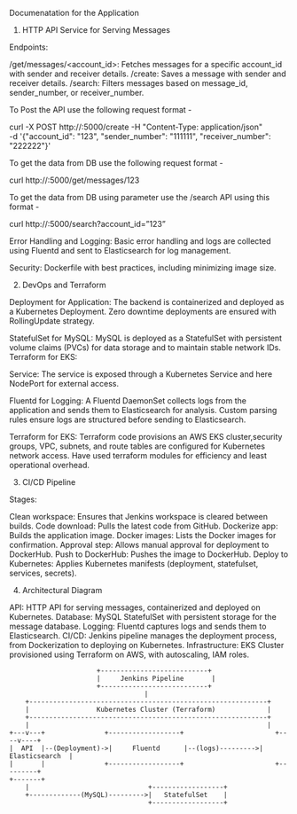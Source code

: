 Documenatation for the Application 

1. HTTP API Service for Serving Messages

Endpoints:

/get/messages/<account_id>: Fetches messages for a specific account_id with sender and receiver details.
/create: Saves a message with sender and receiver details.
/search: Filters messages based on message_id, sender_number, or receiver_number.

To Post the API use the following request format - 

curl -X POST http://<APISERVICE>:5000/create -H "Content-Type: application/json" \
-d '{"account_id": "123", "sender_number": "111111", "receiver_number": "222222"}'

To get the data from DB use the following request format - 

curl http://<APISERVICE>:5000/get/messages/123

To get the data from DB using parameter use the /search API using this format - 

curl http://<APISERVICE>:5000/search?account_id=”123”

Error Handling and Logging:
Basic error handling and logs are collected using Fluentd and sent to Elasticsearch for log management.

Security:
Dockerfile with best practices, including minimizing image size.


2. DevOps and Terraform

Deployment for Application:
The backend is containerized and deployed as a Kubernetes Deployment.
Zero downtime deployments are ensured with RollingUpdate strategy.

StatefulSet for MySQL:
MySQL is deployed as a StatefulSet with persistent volume claims (PVCs) for data storage and to maintain stable network IDs.
Terraform for EKS:

Service:
The service is exposed through a Kubernetes Service and here NodePort for external access.

Fluentd for Logging:
A Fluentd DaemonSet collects logs from the application and sends them to Elasticsearch for analysis.
Custom parsing rules ensure logs are structured before sending to Elasticsearch.

Terraform for EKS:
Terraform code provisions an AWS EKS cluster,security groups, VPC, subnets, and route tables are configured for Kubernetes network access.
Have used terraform modules for efficiency and least operational overhead.


3. CI/CD Pipeline

Stages:

Clean workspace: Ensures that Jenkins workspace is cleared between builds.
Code download: Pulls the latest code from GitHub.
Dockerize app: Builds the application image.
Docker images: Lists the Docker images for confirmation.
Approval step: Allows manual approval for deployment to DockerHub.
Push to DockerHub: Pushes the image to DockerHub.
Deploy to Kubernetes: Applies Kubernetes manifests (deployment, statefulset, services, secrets).


4. Architectural Diagram

API: HTTP API for serving messages, containerized and deployed on Kubernetes.
Database: MySQL StatefulSet with persistent storage for the message database.
Logging: Fluentd captures logs and sends them to Elasticsearch.
CI/CD: Jenkins pipeline manages the deployment process, from Dockerization to deploying on Kubernetes.
Infrastructure: EKS Cluster provisioned using Terraform on AWS, with autoscaling, IAM roles.


                          +---------------------------+
                          |     Jenkins Pipeline       |
                          +---------------------------+
                                      |
        +------------------------------------------------------------+
        |                 Kubernetes Cluster (Terraform)             |
        +------------------------------------------------------------+
        |                                                            |
    +---v---+               +------------------+                       +----v----+
    |  API  |--(Deployment)->|     Fluentd      |--(logs)--------->|  Elasticsearch  |
    |       |               +------------------+                       +---------+
    +-------+                                                   
        |                              +------------------+ 
        +-------------(MySQL)--------->|   StatefulSet    |
                                       +------------------+





